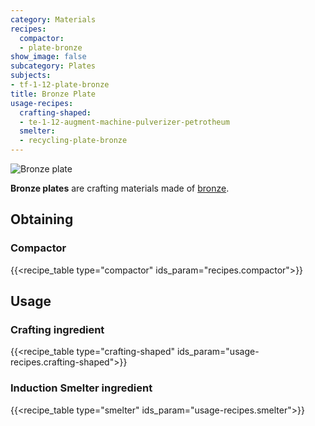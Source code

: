 ```yaml
---
category: Materials
recipes:
  compactor:
  - plate-bronze
show_image: false
subcategory: Plates
subjects:
- tf-1-12-plate-bronze
title: Bronze Plate
usage-recipes:
  crafting-shaped:
  - te-1-12-augment-machine-pulverizer-petrotheum
  smelter:
  - recycling-plate-bronze
---
```


![Bronze plate](/images/docs/1.12/thermal-foundation/plate-bronze.png)


**Bronze plates** are crafting materials made of [bronze](../bronze-ingot/).


Obtaining
---------

### Compactor
{{<recipe_table type="compactor" ids_param="recipes.compactor">}}


Usage
-----

### Crafting ingredient
{{<recipe_table type="crafting-shaped" ids_param="usage-recipes.crafting-shaped">}}

### Induction Smelter ingredient
{{<recipe_table type="smelter" ids_param="usage-recipes.smelter">}}

